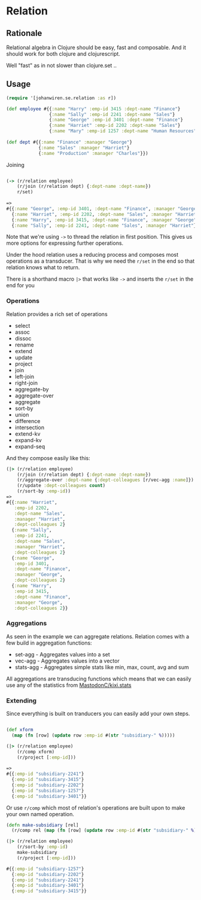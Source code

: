 # Relation

## Rationale

Relational algebra in Clojure should be easy, fast and composable.
And it should work for both clojure and clojurescript.

Well "fast" as in not slower than clojure.set ..

## Usage

``` clojure
(require '[johanwiren.se.relation :as r])

(def employee #{{:name "Harry" :emp-id 3415 :dept-name "Finance"}
                {:name "Sally" :emp-id 2241 :dept-name "Sales"}
                {:name "George" :emp-id 3401 :dept-name "Finance"}
                {:name "Harriet" :emp-id 2202 :dept-name "Sales"}
                {:name "Mary" :emp-id 1257 :dept-name "Human Resources"}})
                
(def dept #{{:name "Finance" :manager "George"}
            {:name "Sales" :manager "Harriet"}
            {:name "Production" :manager "Charles"}})

```

Joining

``` clojure

(-> (r/relation employee)
    (r/join (r/relation dept) {:dept-name :dept-name})
    r/set)
    
=> 
#{{:name "George", :emp-id 3401, :dept-name "Finance", :manager "George"}
  {:name "Harriet", :emp-id 2202, :dept-name "Sales", :manager "Harriet"}
  {:name "Harry", :emp-id 3415, :dept-name "Finance", :manager "George"}
  {:name "Sally", :emp-id 2241, :dept-name "Sales", :manager "Harriet"}}

```

Note that we're using `->` to thread the relation in first position.
This gives us more options for expressing further operations.

Under the hood relation uses a reducing process and composes most
operations as a transducer. That is why we need the `r/set` in the
end so that relation knows what to return.

There is a shorthand macro `|>` that works like `->` and inserts the
`r/set` in the end for you

### Operations

Relation provides a rich set of operations

* select
* assoc
* dissoc
* rename
* extend
* update
* project
* join
* left-join
* right-join
* aggregate-by
* aggregate-over
* aggregate
* sort-by
* union
* difference
* intersection
* extend-kv
* expand-kv
* expand-seq

And they compose easily like this:

``` clojure
(|> (r/relation employee)
    (r/join (r/relation dept) {:dept-name :dept-name})
    (r/aggregate-over :dept-name {:dept-colleagues [r/vec-agg :name]})
    (r/update :dept-colleagues count)
    (r/sort-by :emp-id))
=>
#{{:name "Harriet",
   :emp-id 2202,
   :dept-name "Sales",
   :manager "Harriet",
   :dept-colleagues 2}
  {:name "Sally",
   :emp-id 2241,
   :dept-name "Sales",
   :manager "Harriet",
   :dept-colleagues 2}
  {:name "George",
   :emp-id 3401,
   :dept-name "Finance",
   :manager "George",
   :dept-colleagues 2}
  {:name "Harry",
   :emp-id 3415,
   :dept-name "Finance",
   :manager "George",
   :dept-colleagues 2}}
```

### Aggregations

As seen in the example we can aggregate relations. Relation
comes with a few build in aggregation functions:

* set-agg - Aggregates values into a set
* vec-agg - Aggregates values into a vector
* stats-agg - Aggregates simple stats like min, max, count, avg and sum

All aggregations are transducing functions which means that we can easily
use any of the statistics from [MastodonC/kixi.stats](https://github.com/MastodonC/kixi.stats)

### Extending

Since everything is built on tranducers you can easily add your own steps.

``` clojure

(def xform
  (map (fn [row] (update row :emp-id #(str "subsidiary-" %)))))

(|> (r/relation employee)
    (r/comp xform)
    (r/project [:emp-id]))
    
=>
#{{:emp-id "subsidiary-2241"}
  {:emp-id "subsidiary-3415"}
  {:emp-id "subsidiary-2202"}
  {:emp-id "subsidiary-1257"}
  {:emp-id "subsidiary-3401"}}
```

Or use `r/comp` which most of relation's operations are built upon to make your own
named operation.

``` clojure
(defn make-subsidiary [rel]
  (r/comp rel (map (fn [row] (update row :emp-id #(str "subsidiary-" %))))))

(|> (r/relation employee)
    (r/sort-by :emp-id)
    make-subsidiary
    (r/project [:emp-id]))

#{{:emp-id "subsidiary-1257"}
  {:emp-id "subsidiary-2202"}
  {:emp-id "subsidiary-2241"}
  {:emp-id "subsidiary-3401"}
  {:emp-id "subsidiary-3415"}}
```

